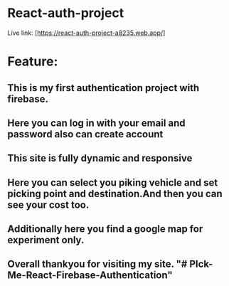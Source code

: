 
# React-auth-project

Live link: [https://react-auth-project-a8235.web.app/]

# Feature: 
## This is my first authentication project with firebase.
## Here you can log in with your email and password also can create account
## This site is fully dynamic and responsive
## Here you can select you piking vehicle and set picking point and destination.And then you can see your cost too.
## Additionally here you find a google map for experiment only.

## Overall thankyou for visiting my site.  "# PIck-Me-React-Firebase-Authentication" 
